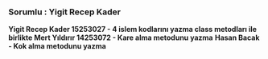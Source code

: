 <h3>Sorumlu : Yigit Recep Kader </h3>

<b> Yigit Recep Kader 15253027 - 4 islem kodlarını yazma class metodları ile birlikte </b>
<b> Mert Yıldırır 14253072 - Kare alma metodunu yazma</b>
<b>Hasan Bacak - Kok alma metodunu yazma</b>
